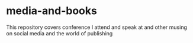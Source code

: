 # media-and-books
This repository covers conference I attend and speak at and other musing on social media and the world of publishing 
